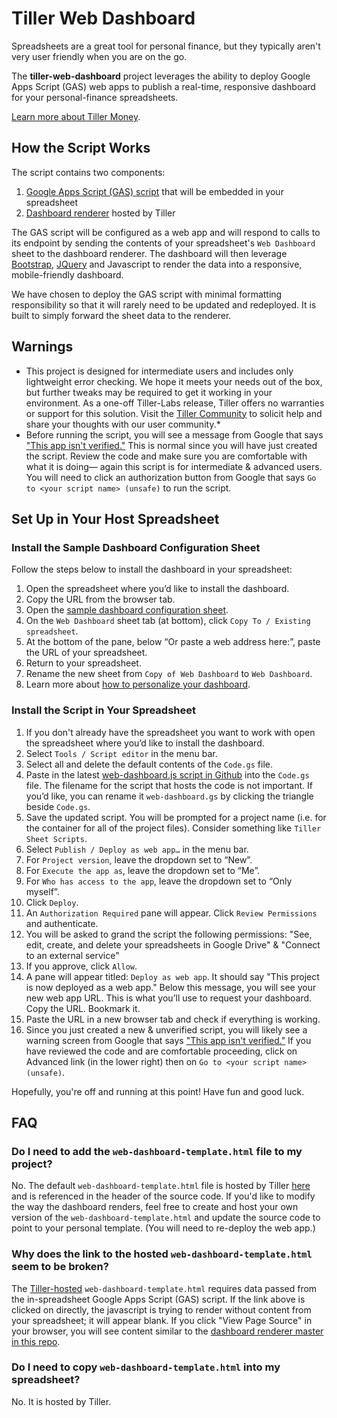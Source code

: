 # Tiller Web Dashboard
Spreadsheets are a great tool for personal finance, but they typically aren't very user friendly when you are on the go. 

The **tiller-web-dashboard** project leverages the ability to deploy Google Apps Script (GAS) web apps to publish a real-time, responsive dashboard for your personal-finance spreadsheets.

[Learn more about Tiller Money](https://www.tillerhq.com/how-tiller-works/).

## How the Script Works

The script contains two components:
1. [Google Apps Script (GAS) script](https://github.com/scoover/tiller-web-dashboard/blob/master/web-dashboard.js) that will be embedded in your spreadsheet
2. [Dashboard renderer](https://storage.googleapis.com/assets.templates.tillermoney.com/tillerLabs/html/web-dashboard-template.html) hosted by Tiller

The GAS script will be configured as a web app and will respond to calls to its endpoint by sending the contents of your spreadsheet's `Web Dashboard` sheet to the dashboard renderer. The dashboard will then leverage [Bootstrap](https://getbootstrap.com/), [JQuery](https://jquery.com/) and Javascript to render the data into a responsive, mobile-friendly dashboard.

We have chosen to deploy the GAS script with minimal formatting responsibility so that it will rarely need to be updated and redeployed. It is built to simply forward the sheet data to the renderer.

## Warnings
- This project is designed for intermediate users and includes only lightweight error checking. We hope it meets your needs out of the box, but further tweaks may be required to get it working in your environment. As a one-off Tiller-Labs release, Tiller offers no warranties or support for this solution. Visit the [Tiller Community](https://community.tillerhq.com/) to solicit help and share your thoughts with our user community.*
- Before running the script, you will see a message from Google that says ["This app isn't verified."](https://support.google.com/cloud/answer/7454865) This is normal since you will have just created the script. Review the code and make sure you are comfortable with what it is doing— again this script is for intermediate & advanced users. You will need to click an authorization button from Google that says `Go to <your script name> (unsafe)` to run the script.

## Set Up in Your Host Spreadsheet

### Install the Sample Dashboard Configuration Sheet
Follow the steps below to install the dashboard in your spreadsheet:
1. Open the spreadsheet where you’d like to install the dashboard.
2. Copy the URL from the browser tab.
3. Open the [sample dashboard configuration sheet](https://docs.google.com/spreadsheets/d/1Tub5NMKUTU7Q6_SCtqITdsvd3yfgUb6_-CiGa6W_TGU/).
4. On the `Web Dashboard` sheet tab (at bottom), click `Copy To / Existing spreadsheet`.
5. At the bottom of the pane, below “Or paste a web address here:”, paste the URL of your spreadsheet.
6. Return to your spreadsheet.
7. Rename the new sheet from `Copy of Web Dashboard` to `Web Dashboard`.
8. Learn more about [how to personalize your dashboard](https://community.tillerhq.com/t/mobile-friendly-on-the-go-dashboard-script/2548).

### Install the Script in Your Spreadsheet
1. If you don't already have the spreadsheet you want to work with open the spreadsheet where you’d like to install the dashboard.
2. Select `Tools / Script editor` in the menu bar.
3. Select all and delete the default contents of the `Code.gs` file.
4. Paste in the latest [web-dashboard.js script in Github](https://raw.githubusercontent.com/scoover/tiller-web-dashboard/master/web-dashboard.js) into the `Code.gs` file. The filename for the script that hosts the code is not important. If you’d like, you can rename it `web-dashboard.gs` by clicking the triangle beside `Code.gs`.
5. Save the updated script. You will be prompted for a project name (i.e. for the container for all of the project files). Consider something like `Tiller Sheet Scripts`.
6. Select `Publish / Deploy as web app…` in the menu bar.
7. For `Project version`, leave the dropdown set to “New”.
8. For `Execute the app as`, leave the dropdown set to “Me”.
9. For `Who has access to the app`, leave the dropdown set to “Only myself”.
10. Click `Deploy`.
11. An `Authorization Required` pane will appear. Click `Review Permissions` and authenticate. 
12. You will be asked to grand the script the following permissions: "See, edit, create, and delete your spreadsheets in Google Drive" & "Connect to an external service"
13. If you approve, click `Allow`.
14. A pane will appear titled: `Deploy as web app`. It should say "This project is now deployed as a web app." Below this message, you will see your new web app URL. This is what you’ll use to request your dashboard. Copy the URL. Bookmark it.
15. Paste the URL in a new browser tab and check if everything is working.
16. Since you just created a new & unverified script, you will likely see a warning screen from Google that says ["This app isn't verified."](https://support.google.com/cloud/answer/7454865) If you have reviewed the code and are comfortable proceeding, click on Advanced link (in the lower right) then on `Go to <your script name> (unsafe)`.

Hopefully, you're off and running at this point! Have fun and good luck.

## FAQ

### Do I need to add the `web-dashboard-template.html` file to my project?
No. The default `web-dashboard-template.html` file is hosted by Tiller [here](https://storage.googleapis.com/assets.templates.tillermoney.com/tillerLabs/html/web-dashboard-template.html) and is referenced in the header of the source code. If you'd like to modify the way the dashboard renders, feel free to create and host your own version of the `web-dashboard-template.html` and update the source code to point to your personal template. (You will need to re-deploy the web app.)

### Why does the link to the hosted `web-dashboard-template.html` seem to be broken?
The [Tiller-hosted](https://storage.googleapis.com/assets.templates.tillermoney.com/tillerLabs/html/web-dashboard-template.html) `web-dashboard-template.html` requires data passed from the in-spreadsheet Google Apps Script (GAS) script. If the link above is clicked on directly, the javascript is trying to render without content from your spreadsheet; it will appear blank. If you click "View Page Source" in your browser, you will see content similar to the [dashboard renderer master in this repo](https://github.com/scoover/tiller-web-dashboard/blob/master/web-dashboard-template.html).

### Do I need to copy `web-dashboard-template.html` into my spreadsheet?
No. It is hosted by Tiller.
